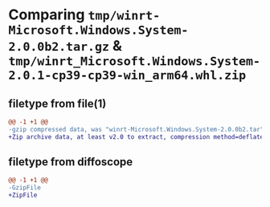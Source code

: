 # Comparing `tmp/winrt-Microsoft.Windows.System-2.0.0b2.tar.gz` & `tmp/winrt_Microsoft.Windows.System-2.0.1-cp39-cp39-win_arm64.whl.zip`

## filetype from file(1)

```diff
@@ -1 +1 @@
-gzip compressed data, was "winrt-Microsoft.Windows.System-2.0.0b2.tar", last modified: Sat Dec  2 18:29:26 2023, max compression
+Zip archive data, at least v2.0 to extract, compression method=deflate
```

## filetype from diffoscope

```diff
@@ -1 +1 @@
-GzipFile
+ZipFile
```

